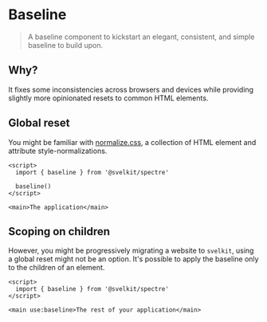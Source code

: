 # Baseline

> A baseline component to kickstart an elegant, consistent, and simple baseline to build upon.

## Why?

It fixes some inconsistencies across browsers and devices while providing slightly more opinionated resets to common HTML elements.

## Global reset

You might be familiar with [normalize.css](https://github.com/necolas/normalize.css), a collection of HTML element and attribute style-normalizations.

```example
<script>
  import { baseline } from '@svelkit/spectre'

  baseline()
</script>

<main>The application</main>
```

## Scoping on children

However, you might be progressively migrating a website to `svelkit`, using a global reset might not be an option. It's possible to apply the baseline only to the children of an element.

```example
<script>
  import { baseline } from '@svelkit/spectre'
</script>

<main use:baseline>The rest of your application</main>
```
